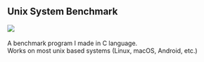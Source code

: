 ## Unix System Benchmark

<img src="https://img.shields.io/badge/c-%2300599C.svg?&style=for-the-badge&logo=c&logoColor=white"/> 
<br>
<img scr="https://img.shields.io/badge/Linux-FCC624?style=for-the-badge&logo=linux&logoColor=black"/>
<img scr="https://img.shields.io/badge/Arch_Linux-1793D1?style=for-the-badge&logo=arch-linux&logoColor=white"/>
<img scr="https://img.shields.io/badge/Android-3DDC84?style=for-the-badge&logo=android&logoColor=white"/>
<br>
<img scr="https://img.shields.io/badge/Visual_Studio_Code-0078D4?style=for-the-badge&logo=visual%20studio%20code&logoColor=white"/>


<br>
A benchmark program I made in C language.
<br>
Works on most unix based systems (Linux, macOS, Android, etc.)